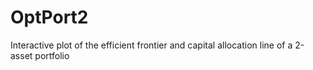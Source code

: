 # OptPort2
Interactive plot of the efficient frontier and capital allocation line of a 2-asset portfolio
